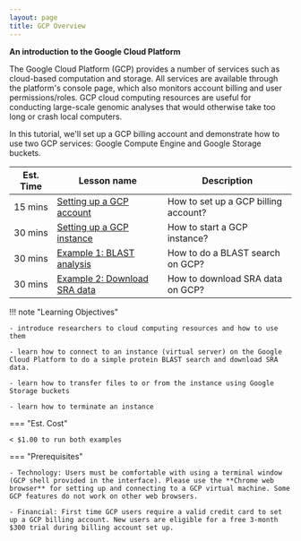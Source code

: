 ```yaml
---
layout: page
title: GCP Overview
---
```


**An introduction to the Google Cloud Platform**

The Google Cloud Platform (GCP) provides a number of services such as cloud-based computation and storage. All services are available through the platform's console page, which also monitors account billing and user permissions/roles. GCP cloud computing resources are useful for conducting large-scale genomic analyses that would otherwise take too long or crash local computers.

In this tutorial, we'll set up a GCP billing account and demonstrate how to use two GCP services: Google Compute Engine and Google Storage buckets.

Est. Time | Lesson name | Description
--- | --- | ---
15 mins  | [Setting up a GCP account](./gcp1.md) | How to set up a GCP billing account?
30 mins  | [Setting up a GCP instance](./gcp2.md) | How to start a GCP instance?
30 mins  | [Example 1: BLAST analysis](./gcp3.md) | How to do a BLAST search on GCP?
30 mins  | [Example 2: Download SRA data](./gcp4.md) | How to download SRA data on GCP?

!!! note "Learning Objectives"

    - introduce researchers to cloud computing resources and how to use them

    - learn how to connect to an instance (virtual server) on the Google Cloud Platform to do a simple protein BLAST search and download SRA data.

    - learn how to transfer files to or from the instance using Google Storage buckets

    - learn how to terminate an instance

=== "Est. Cost"

    < $1.00 to run both examples

=== "Prerequisites"

    - Technology: Users must be comfortable with using a terminal window (GCP shell provided in the interface). Please use the **Chrome web browser** for setting up and connecting to a GCP virtual machine. Some GCP features do not work on other web browsers.

    - Financial: First time GCP users require a valid credit card to set up a GCP billing account. New users are eligible for a free 3-month $300 trial during billing account set up.
